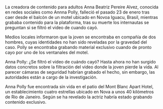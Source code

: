 La creadora de contenido para adultos Anna Beatriz Pereire Alvez, conocida en redes sociales como Annna Polly, falleció el pasado 23 de enero tras caer desde el balcón de un motel ubicado en Novoa Iguacu, Brasil, mientras grababa contenido para la plataforma, tras su muerte los internautas se preguntan si se filtró el video de cuando cayó.

Medios locales informaron que la joven se encontraba en compañía de dos hombres, cuyas identidades no han sido reveladas por la gravedad del caso. Polly se encontraba grabando material exclusivo cuando de pronto cayo por uno de los ventanales del motel.

Anna Polly: ¿Se filtró el video de cuándo cayó?
Hasta ahora no han surgido datos concretos sobre la filtración del video donde la joven pierde la vida. Al parecer cámaras de seguridad habrían grabado el hecho, sin embargo, las autoridades están a cargo de la investigación.

Anna Polly fue encontrada sin vida en el patio del Mont Blanc Apart Hotel, un establecimiento cuatro estrellas ubicado en Nova a unos 40 kilómetros de Rio de Janeiro. Según se ha revelado la actriz habría estado grabando contenido exclusivo.
